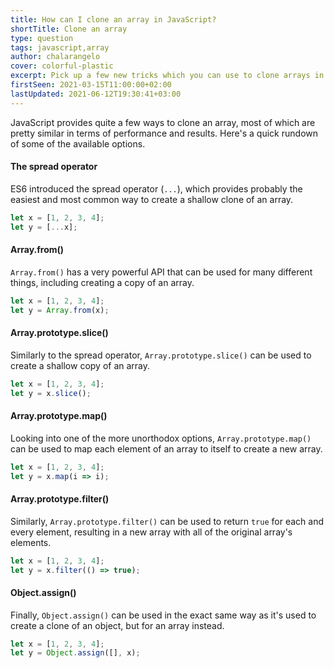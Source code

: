 ```yaml
---
title: How can I clone an array in JavaScript?
shortTitle: Clone an array
type: question
tags: javascript,array
author: chalarangelo
cover: colorful-plastic
excerpt: Pick up a few new tricks which you can use to clone arrays in JavaScript.
firstSeen: 2021-03-15T11:00:00+02:00
lastUpdated: 2021-06-12T19:30:41+03:00
---
```


JavaScript provides quite a few ways to clone an array, most of which are pretty similar in terms of performance and results. Here's a quick rundown of some of the available options.

#### The spread operator

ES6 introduced the spread operator (`...`), which provides probably the easiest and most common way to create a shallow clone of an array.

```js
let x = [1, 2, 3, 4];
let y = [...x];
```

#### Array.from()

`Array.from()` has a very powerful API that can be used for many different things, including creating a copy of an array.

```js
let x = [1, 2, 3, 4];
let y = Array.from(x);
```

#### Array.prototype.slice()

Similarly to the spread operator, `Array.prototype.slice()` can be used to create a shallow copy of an array.

```js
let x = [1, 2, 3, 4];
let y = x.slice();
```

#### Array.prototype.map()

Looking into one of the more unorthodox options, `Array.prototype.map()` can be used to map each element of an array to itself to create a new array.

```js
let x = [1, 2, 3, 4];
let y = x.map(i => i);
```

#### Array.prototype.filter()

Similarly, `Array.prototype.filter()` can be used to return `true` for each and every element, resulting in a new array with all of the original array's elements.

```js
let x = [1, 2, 3, 4];
let y = x.filter(() => true);
```

#### Object.assign()

Finally, `Object.assign()` can be used in the exact same way as it's used to create a clone of an object, but for an array instead.

```js
let x = [1, 2, 3, 4];
let y = Object.assign([], x);
```
